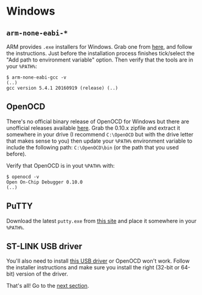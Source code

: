 # Windows

## `arm-none-eabi-*`

ARM provides `.exe` installers for Windows. Grab one from [here][gcc], and follow the instructions.
Just before the installation process finishes tick/select the "Add path to environment variable"
option. Then verify that the tools are in your `%PATH%`:

``` console
$ arm-none-eabi-gcc -v
(..)
gcc version 5.4.1 20160919 (release) (..)
```

[gcc]: https://developer.arm.com/open-source/gnu-toolchain/gnu-rm/downloads

## OpenOCD

There's no official binary release of OpenOCD for Windows but there are unofficial releases
available [here][openocd]. Grab the 0.10.x zipfile and extract it somewhere in your drive (I
recommend `C:\OpenOCD` but with the drive letter that makes sense to you) then update your `%PATH%`
environment variable to include the following path: `C:\OpenOCD\bin` (or the path that you used
before).

[openocd]: https://github.com/gnu-mcu-eclipse/openocd/releases

Verify that OpenOCD is in yout `%PATH%` with:

``` console
$ openocd -v
Open On-Chip Debugger 0.10.0
(..)
```

## PuTTY

Download the latest `putty.exe` from [this site] and place it somewhere in your `%PATH%`.

[this site]: http://www.chiark.greenend.org.uk/~sgtatham/putty/download.html

## ST-LINK USB driver

You'll also need to install [this USB driver] or OpenOCD won't work. Follow the installer
instructions and make sure you install the right (32-bit or 64-bit) version of the driver.

[this USB driver]: http://www.st.com/en/embedded-software/stsw-link009.html

That's all! Go to the [next section].

[next section]: 03-setup/verify.html
